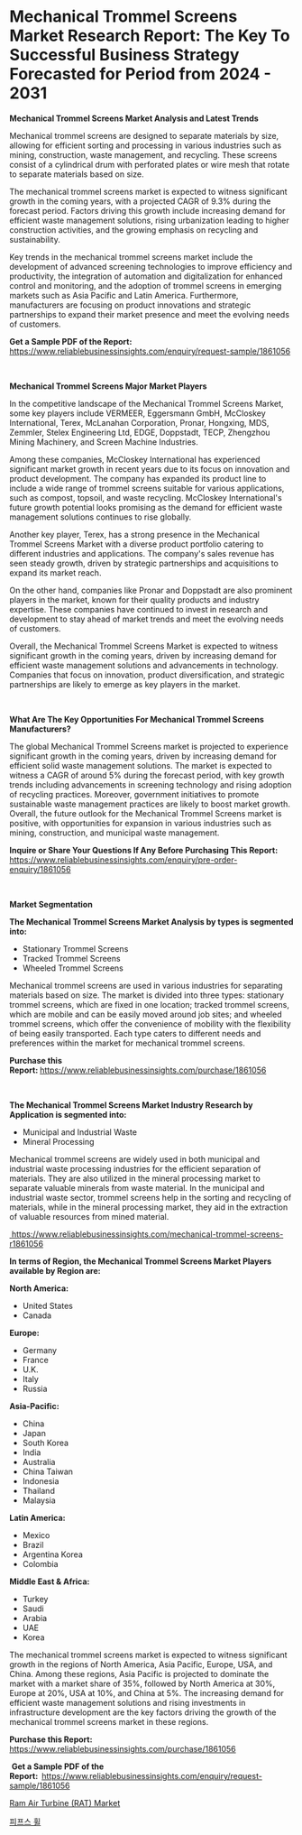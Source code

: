 <p><h1>Mechanical Trommel Screens Market Research Report: The Key To Successful Business Strategy Forecasted for Period from 2024 - 2031</h1></p><p><strong>Mechanical Trommel Screens Market Analysis and Latest Trends</strong></p>
<p><p>Mechanical trommel screens are designed to separate materials by size, allowing for efficient sorting and processing in various industries such as mining, construction, waste management, and recycling. These screens consist of a cylindrical drum with perforated plates or wire mesh that rotate to separate materials based on size.</p><p>The mechanical trommel screens market is expected to witness significant growth in the coming years, with a projected CAGR of 9.3% during the forecast period. Factors driving this growth include increasing demand for efficient waste management solutions, rising urbanization leading to higher construction activities, and the growing emphasis on recycling and sustainability.</p><p>Key trends in the mechanical trommel screens market include the development of advanced screening technologies to improve efficiency and productivity, the integration of automation and digitalization for enhanced control and monitoring, and the adoption of trommel screens in emerging markets such as Asia Pacific and Latin America. Furthermore, manufacturers are focusing on product innovations and strategic partnerships to expand their market presence and meet the evolving needs of customers.</p></p>
<p><strong>Get a Sample PDF of the Report:&nbsp;</strong> <a href="https://www.reliablebusinessinsights.com/enquiry/request-sample/1861056">https://www.reliablebusinessinsights.com/enquiry/request-sample/1861056</a></p>
<p>&nbsp;</p>
<p><strong>Mechanical Trommel Screens Major Market Players</strong></p>
<p><p>In the competitive landscape of the Mechanical Trommel Screens Market, some key players include VERMEER, Eggersmann GmbH, McCloskey International, Terex, McLanahan Corporation, Pronar, Hongxing, MDS, Zemmler, Stelex Engineering Ltd, EDGE, Doppstadt, TECP, Zhengzhou Mining Machinery, and Screen Machine Industries.</p><p>Among these companies, McCloskey International has experienced significant market growth in recent years due to its focus on innovation and product development. The company has expanded its product line to include a wide range of trommel screens suitable for various applications, such as compost, topsoil, and waste recycling. McCloskey International's future growth potential looks promising as the demand for efficient waste management solutions continues to rise globally.</p><p>Another key player, Terex, has a strong presence in the Mechanical Trommel Screens Market with a diverse product portfolio catering to different industries and applications. The company's sales revenue has seen steady growth, driven by strategic partnerships and acquisitions to expand its market reach.</p><p>On the other hand, companies like Pronar and Doppstadt are also prominent players in the market, known for their quality products and industry expertise. These companies have continued to invest in research and development to stay ahead of market trends and meet the evolving needs of customers.</p><p>Overall, the Mechanical Trommel Screens Market is expected to witness significant growth in the coming years, driven by increasing demand for efficient waste management solutions and advancements in technology. Companies that focus on innovation, product diversification, and strategic partnerships are likely to emerge as key players in the market.</p></p>
<p>&nbsp;</p>
<p><strong>What Are The Key Opportunities For Mechanical Trommel Screens Manufacturers?</strong></p>
<p><p>The global Mechanical Trommel Screens market is projected to experience significant growth in the coming years, driven by increasing demand for efficient solid waste management solutions. The market is expected to witness a CAGR of around 5% during the forecast period, with key growth trends including advancements in screening technology and rising adoption of recycling practices. Moreover, government initiatives to promote sustainable waste management practices are likely to boost market growth. Overall, the future outlook for the Mechanical Trommel Screens market is positive, with opportunities for expansion in various industries such as mining, construction, and municipal waste management.</p></p>
<p><strong>Inquire or Share Your Questions If Any Before Purchasing This Report:</strong> <a href="https://www.reliablebusinessinsights.com/enquiry/pre-order-enquiry/1861056">https://www.reliablebusinessinsights.com/enquiry/pre-order-enquiry/1861056</a></p>
<p>&nbsp;</p>
<p><strong>Market Segmentation</strong></p>
<p><strong>The Mechanical Trommel Screens Market Analysis by types is segmented into:</strong></p>
<p><ul><li>Stationary Trommel Screens</li><li>Tracked Trommel Screens</li><li>Wheeled Trommel Screens</li></ul></p>
<p><p>Mechanical trommel screens are used in various industries for separating materials based on size. The market is divided into three types: stationary trommel screens, which are fixed in one location; tracked trommel screens, which are mobile and can be easily moved around job sites; and wheeled trommel screens, which offer the convenience of mobility with the flexibility of being easily transported. Each type caters to different needs and preferences within the market for mechanical trommel screens.</p></p>
<p><strong>Purchase this Report:&nbsp;</strong><a href="https://www.reliablebusinessinsights.com/purchase/1861056">https://www.reliablebusinessinsights.com/purchase/1861056</a></p>
<p>&nbsp;</p>
<p><strong>The Mechanical Trommel Screens Market Industry Research by Application is segmented into:</strong></p>
<p><ul><li>Municipal and Industrial Waste</li><li>Mineral Processing</li></ul></p>
<p><p>Mechanical trommel screens are widely used in both municipal and industrial waste processing industries for the efficient separation of materials. They are also utilized in the mineral processing market to separate valuable minerals from waste material. In the municipal and industrial waste sector, trommel screens help in the sorting and recycling of materials, while in the mineral processing market, they aid in the extraction of valuable resources from mined material.</p></p>
<p><a href="https://www.reliablebusinessinsights.com/mechanical-trommel-screens-r1861056">&nbsp;https://www.reliablebusinessinsights.com/mechanical-trommel-screens-r1861056</a></p>
<p><strong>In terms of Region, the Mechanical Trommel Screens Market Players available by Region are:</strong></p>
<p>
    <p> <strong> North America: </strong>
        <ul>
            <li>United States</li>
            <li>Canada</li>
        </ul>
        </p> 
    <p> <strong> Europe: </strong>
        <ul>
            <li>Germany</li>
            <li>France</li>
            <li>U.K.</li>
            <li>Italy</li>
            <li>Russia</li>
        </ul>
        </p> 
    <p> <strong> Asia-Pacific: </strong>
        <ul>
            <li>China</li>
            <li>Japan</li>
            <li>South Korea</li>
            <li>India</li>
            <li>Australia</li>
            <li>China Taiwan</li>
            <li>Indonesia</li>
            <li>Thailand</li>
            <li>Malaysia</li>
        </ul>
        </p> 
    <p> <strong> Latin America: </strong>
        <ul>
            <li>Mexico</li>
            <li>Brazil</li>
            <li>Argentina Korea</li>
            <li>Colombia</li>
        </ul>
        </p> 
    <p> <strong> Middle East & Africa: </strong>
        <ul>
            <li>Turkey</li>
            <li>Saudi</li>
            <li>Arabia</li>
            <li>UAE</li>
            <li>Korea</li>
        </ul>
    </p>
    </p>
<p><p>The mechanical trommel screens market is expected to witness significant growth in the regions of North America, Asia Pacific, Europe, USA, and China. Among these regions, Asia Pacific is projected to dominate the market with a market share of 35%, followed by North America at 30%, Europe at 20%, USA at 10%, and China at 5%. The increasing demand for efficient waste management solutions and rising investments in infrastructure development are the key factors driving the growth of the mechanical trommel screens market in these regions.</p></p>
<p><strong>Purchase this Report: </strong><a href="https://www.reliablebusinessinsights.com/purchase/1861056">https://www.reliablebusinessinsights.com/purchase/1861056</a></p>
<p>&nbsp;<strong>Get a Sample PDF of the Report:&nbsp;&nbsp;</strong><a href="https://www.reliablebusinessinsights.com/enquiry/request-sample/1861056">https://www.reliablebusinessinsights.com/enquiry/request-sample/1861056</a></p>
<p><strong></strong></p>
<p><p><a href="https://github.com/markusgodoy/Market-Research-Report-List-4/blob/main/ram-air-turbine-rat-market.md">Ram Air Turbine (RAT) Market</a></p><p><a href="https://github.com/laholand/Market-Research-Report-List-5/blob/main/134750571887.md">피프스 휠</a></p></p>